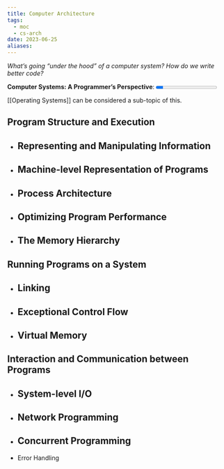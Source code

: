 ```yaml
---
title: Computer Architecture
tags:
  - moc
  - cs-arch
date: 2023-06-25
aliases:
---
```


*What’s going “under the hood” of a computer system? How do we write better code?*

**Computer Systems: A Programmer’s Perspective**:     <progress max=643 value=75> </progress> 

[[Operating Systems]] can be considered a sub-topic of this.

## Program Structure and Execution
- Representing and Manipulating Information
	- 
- Machine-level Representation of Programs
	- 
- Process Architecture
	- 
- Optimizing Program Performance
	- 
- The Memory Hierarchy
	- 

## Running Programs on a System
- Linking
	- 
- Exceptional Control Flow
	- 
- Virtual Memory
	- 

## Interaction and Communication between Programs
- System-level I/O
	- 
- Network Programming
	- 
- Concurrent Programming
	- 
- Error Handling


